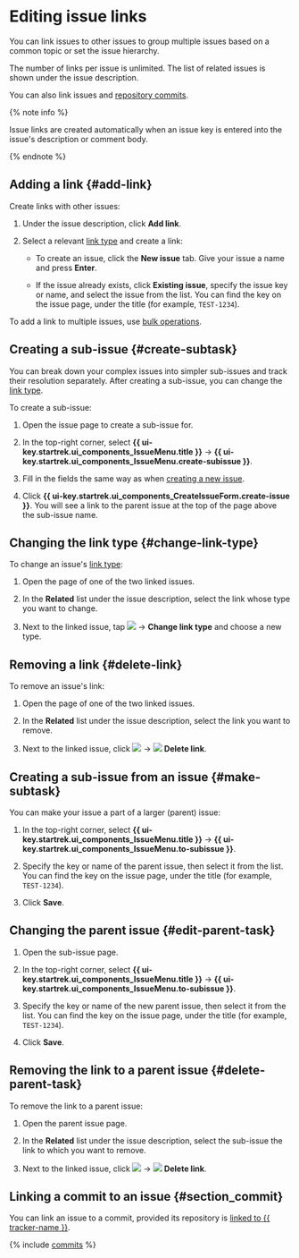 # Editing issue links

You can link issues to other issues to group multiple issues based on a common topic or set the issue hierarchy.

The number of links per issue is unlimited. The list of related issues is shown under the issue description.

You can also link issues and [repository commits](#section_commit).

{% note info %}

Issue links are created automatically when an issue key is entered into the issue's description or comment body.

{% endnote %}

## Adding a link {#add-link}

Create links with other issues:

1. Under the issue description, click **Add link**.

1. Select a relevant [link type](links.md) and create a link:

   * To create an issue, click the **New issue** tab. Give your issue a name and press **Enter**.

   * If the issue already exists, click **Existing issue**, specify the issue key or name, and select the issue from the list. You can find the key on the issue page, under the title (for example, `TEST-1234`).

To add a link to multiple issues, use [bulk operations](../manager/bulk-change.md#add-links).

## Creating a sub-issue {#create-subtask}

You can break down your complex issues into simpler sub-issues and track their resolution separately. After creating a sub-issue, you can change the [link type](links.md).

To create a sub-issue:

1. Open the issue page to create a sub-issue for.

1. In the top-right corner, select **{{ ui-key.startrek.ui_components_IssueMenu.title }}** → **{{ ui-key.startrek.ui_components_IssueMenu.create-subissue }}**.

1. Fill in the fields the same way as when [creating a new issue](./create-ticket.md).

1. Click **{{ ui-key.startrek.ui_components_CreateIssueForm.create-issue }}**. You will see a link to the parent issue at the top of the page above the sub-issue name.

## Changing the link type {#change-link-type}

To change an issue's [link type](links.md):

1. Open the page of one of the two linked issues.

1. In the **Related** list under the issue description, select the link whose type you want to change.

1. Next to the linked issue, tap ![](../../_assets/horizontal-ellipsis.svg) → **Change link type** and choose a new type.

## Removing a link {#delete-link}

To remove an issue's link:

1. Open the page of one of the two linked issues.

1. In the **Related** list under the issue description, select the link you want to remove.

1. Next to the linked issue, click ![](../../_assets/horizontal-ellipsis.svg) → ![](../../_assets/tracker/svg/icon-remove.svg) **Delete link**.

## Creating a sub-issue from an issue {#make-subtask}

You can make your issue a part of a larger (parent) issue:

1. In the top-right corner, select **{{ ui-key.startrek.ui_components_IssueMenu.title }}** → **{{ ui-key.startrek.ui_components_IssueMenu.to-subissue }}**.

1. Specify the key or name of the parent issue, then select it from the list. You can find the key on the issue page, under the title (for example, `TEST-1234`).

1. Click **Save**.

## Changing the parent issue {#edit-parent-task}

1. Open the sub-issue page.

1. In the top-right corner, select **{{ ui-key.startrek.ui_components_IssueMenu.title }}** → **{{ ui-key.startrek.ui_components_IssueMenu.to-subissue }}**.

1. Specify the key or name of the new parent issue, then select it from the list. You can find the key on the issue page, under the title (for example, `TEST-1234`).

1. Click **Save**.

## Removing the link to a parent issue {#delete-parent-task}

To remove the link to a parent issue:

1. Open the parent issue page.

1. In the **Related** list under the issue description, select the sub-issue the link to which you want to remove.

1. Next to the linked issue, click ![](../../_assets/horizontal-ellipsis.svg) → ![](../../_assets/tracker/svg/icon-remove.svg) **Delete link**.

## Linking a commit to an issue {#section_commit}

You can link an issue to a commit, provided its repository is [linked to {{ tracker-name }}](add-repository.md).

{% include [commits](../../_includes/tracker/add_commits.md) %}